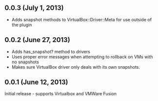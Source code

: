 ## 0.0.3 (July 1, 2013)

 - Adds snapshot methods to VirtualBox::Driver::Meta for use outside of
   the plugin

## 0.0.2 (June 27, 2013)

 - Adds has_snapshot? method to drivers
 - Uses proper error messages when attempting to rollback on VMs with no snapshots
 - Makes sure VirtualBox driver only deals with its own snapshots.

## 0.0.1 (June 12, 2013)

Initial release - supports Virtualbox and VMWare Fusion
